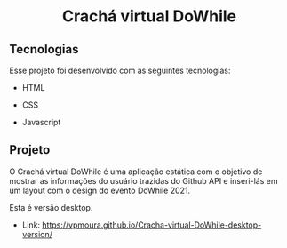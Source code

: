 <h1 align="center">
    Crachá virtual DoWhile
</h1>


## Tecnologias

Esse projeto foi desenvolvido com as seguintes tecnologias:

- HTML

- CSS

- Javascript


## Projeto

O Crachá virtual DoWhile é uma aplicação estática com o objetivo de mostrar as informações do usuário trazidas do Github API e inseri-lás em um layout com o design do evento DoWhile 2021.

Esta é versão desktop.

 - Link: https://vpmoura.github.io/Cracha-virtual-DoWhile-desktop-version/
